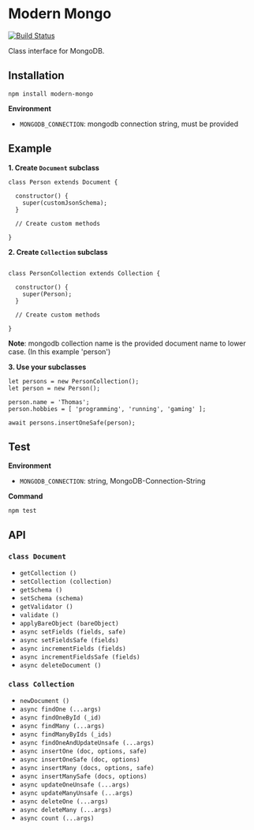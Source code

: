 # Modern Mongo

[![Build Status](https://travis-ci.org/JournalOne/modern-mongo.svg?branch=master)](https://travis-ci.org/JournalOne/modern-mongo)

Class interface for MongoDB.

## Installation

```
npm install modern-mongo
```

**Environment**

- `MONGODB_CONNECTION`: mongodb connection string, must be provided

## Example

**1. Create `Document` subclass**
```
class Person extends Document {

  constructor() {
    super(customJsonSchema);
  }

  // Create custom methods

}
```
**2. Create `Collection` subclass**
```

class PersonCollection extends Collection {

  constructor() {
    super(Person);
  }

  // Create custom methods

}
```

**Note**: mongodb collection name is the provided document name to lower case. (In this example 'person')

**3. Use your subclasses**
```
let persons = new PersonCollection();
let person = new Person();

person.name = 'Thomas';
person.hobbies = [ 'programming', 'running', 'gaming' ];

await persons.insertOneSafe(person);
```

## Test

**Environment**

- `MONGODB_CONNECTION`: string, MongoDB-Connection-String

**Command**

    npm test

## API

### `class Document`

- `getCollection ()`
- `setCollection (collection)`
- `getSchema ()`
- `setSchema (schema)`
- `getValidator ()`
- `validate ()`
- `applyBareObject (bareObject)`
- `async setFields (fields, safe)`
- `async setFieldsSafe (fields)`
- `async incrementFields (fields)`
- `async incrementFieldsSafe (fields)`
- `async deleteDocument ()`

### `class Collection`

- `newDocument ()`
- `async findOne (...args)`
- `async findOneById (_id)`
- `async findMany (...args)`
- `async findManyByIds (_ids)`
- `async findOneAndUpdateUnsafe (...args)`
- `async insertOne (doc, options, safe)`
- `async insertOneSafe (doc, options)`
- `async insertMany (docs, options, safe)`
- `async insertManySafe (docs, options)`
- `async updateOneUnsafe (...args)`
- `async updateManyUnsafe (...args)`
- `async deleteOne (...args)`
- `async deleteMany (...args)`
- `async count (...args)`
